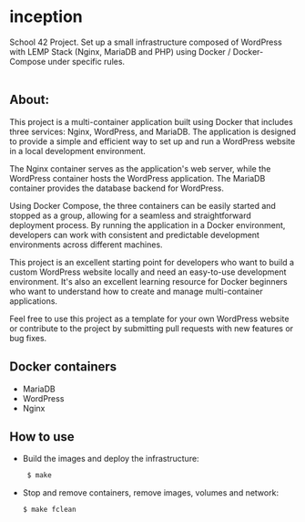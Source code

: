# inception

School 42 Project. Set up a small infrastructure composed of WordPress with LEMP Stack (Nginx, MariaDB and PHP) using Docker / Docker-Compose under specific rules.
<br></br>

## About:
This project is a multi-container application built using Docker that includes three services: Nginx, WordPress, and MariaDB. The application is designed to provide a simple and efficient way to set up and run a WordPress website in a local development environment.

The Nginx container serves as the application's web server, while the WordPress container hosts the WordPress application. The MariaDB container provides the database backend for WordPress.

Using Docker Compose, the three containers can be easily started and stopped as a group, allowing for a seamless and straightforward deployment process. By running the application in a Docker environment, developers can work with consistent and predictable development environments across different machines.

This project is an excellent starting point for developers who want to build a custom WordPress website locally and need an easy-to-use development environment. It's also an excellent learning resource for Docker beginners who want to understand how to create and manage multi-container applications.

Feel free to use this project as a template for your own WordPress website or contribute to the project by submitting pull requests with new features or bug fixes.

## Docker containers

- MariaDB
- WordPress
- Nginx


## How to use

- Build the images and deploy the infrastructure:

  ```sh
   $ make
   ```

- Stop and remove containers, remove images, volumes and network:

	```sh
	$ make fclean
	```
